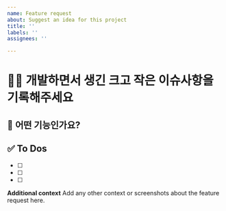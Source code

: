```yaml
---
name: Feature request
about: Suggest an idea for this project
title: ''
labels: ''
assignees: ''

---
```


# 🧑‍💻 개발하면서 생긴 크고 작은 이슈사항을 기록해주세요

## 💚 어떤 기능인가요?

## ✅ To Dos
- [ ] 
- [ ] 
- [ ]

**Additional context**
Add any other context or screenshots about the feature request here.
